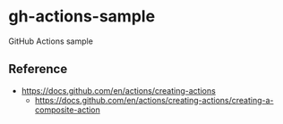 # gh-actions-sample

GitHub Actions sample

## Reference

* https://docs.github.com/en/actions/creating-actions
  * https://docs.github.com/en/actions/creating-actions/creating-a-composite-action
